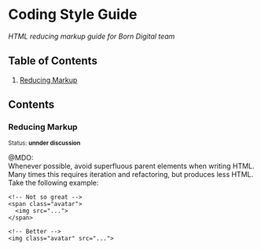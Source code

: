 # Coding Style Guide

*HTML reducing markup guide for Born Digital team*

## Table of Contents

  1. [Reducing Markup](#reducing-markup)
  
## Contents

### Reducing Markup

<sup>Status: **unnder discussion** </sup>

@MDO: <br />
Whenever possible, avoid superfluous parent elements when writing HTML. Many times this requires iteration and refactoring, but produces less HTML. Take the following example:

```
<!-- Not so great -->
<span class="avatar">
  <img src="...">
</span>

<!-- Better -->
<img class="avatar" src="...">
```
